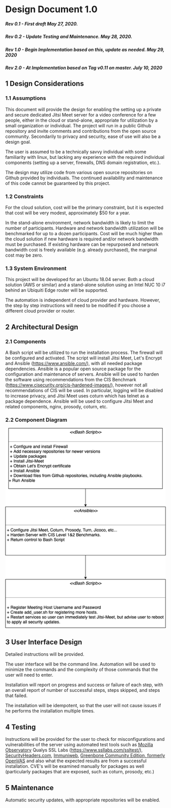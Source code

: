 # Design Document 1.0
##### Rev 0.1 - First draft May 27, 2020.
##### Rev 0.2 - Update Testing and Maintenance. May 28, 2020.
##### Rev 1.0 - Begin Implementation based on this, update as needed. May 29, 2020
##### Rev 2.0 - At Implementation based on Tag v0.11 on master. July 10, 2020


## 1 Design Considerations

### 1.1 Assumptions

This document will provide the design for enabling the setting up a private and secure dedicated Jitsi Meet server for a video conference for a few people, either in the cloud or stand-alone, appropriate for utilization by a small organization or individual. The project will run in a public Github repository and invite comments and contributions from the open source community. Secondarily to privacy and security, ease of use will also be a design goal.

The user is assumed to be a technically savvy individual with some familiarity with linux, but lacking any experience with the required individual components (setting up a server, firewalls, DNS domain registration, etc.).

The design may utilize code from various open source repositories on Github provided by individuals. The continued availability and maintenance of this code cannot be guaranteed by this project.

### 1.2 Constraints

For the cloud solution, cost will be the primary constraint, but it is expected that cost will be very modest, approximately $50 for a year.

In the stand-alone environment, network bandwidth is likely to limit the number of participants.  Hardware and network bandwidth utilization will be benchmarked for up to a dozen participants.  Cost will be much higher than the cloud solution if new hardware is required and/or network bandwidth must be purchased. If existing hardware can be repurposed and network bandwidth cost is freely available (e.g. already purchased), the marginal cost may be zero.

### 1.3 System Environment

This project will be developed for an Ubuntu 18.04 server.  Both a cloud solution (AWS or similar) and a stand-alone solution using an Intel NUC 10 i7 behind an Ubiquiti Edge router will be supported.

The automation is independent of cloud provider and hardware.  However, the step by step instructions will need to be modified if you choose a different cloud provider or router.

## 2 Architectural Design

### 2.1 Components

A Bash script will be utilized to run the installation process. The firewall will be configured and activated. The script will install Jitsi Meet, Let's Encrypt and Ansible (https://www.ansible.com/), with all needed package dependencies.  Ansible is a popular open source package for the configuration and maintenance of servers.  Ansible will be used to harden the software using recommendations from the CIS Benchmark (https://www.cisecurity.org/cis-hardened-images/), however not all recommendations of CIS will be used.  In particular, logging will be disabled to increase privacy, and Jitsi Meet uses coturn which has telnet as a package dependence. Ansible will be used to configure Jitsi Meet and related components, nginx, prosody, coturn, etc.

### 2.2 Component Diagram

![ui component](../diagrams/Fig1.png)

## 3 User Interface Design

Detailed instructions will be provided.

The user interface will be the command line.  Automation will be used to minimize the commands and the complexity of those commands that the user will need to enter.

Installation will report on progress and success or failure of each step, with an overall report of number of successful steps, steps skipped, and steps that failed.

The installation will be idempotent, so that the user will not cause issues if he performs the installation multiple times.

## 4 Testing
Instructions will be provided for the user to check for misconfigurations and vulnerabilities of the server using automated test tools such as [Mozilla Observatory](https://observatory.mozilla.org/analyze/) Qualys SSL Labs (https://www.ssllabs.com/ssltest/), [SecurityHeaders.com](https://securityheaders.com), [Immuniweb](https://www.immuniweb.com/), [Greenbone Community Edition, formerly OpenVAS](https://www.greenbone.net/en/community-edition/) and also what the expected results are from a successful installation.  CVE's will be examined manually for packages as well (particularly packages that are exposed, such as coturn, prosody, etc.)

## 5 Maintenance
Automatic security updates, with appropriate repositories will be enabled.
